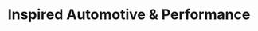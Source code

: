 ---
title: "Inspired Automotive &  Performance"
url: /clarkrange/inspired-automotive-und-performance/
shop: Autowerkstatt
---